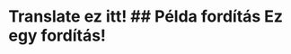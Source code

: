 # Translate ez itt!&#xD;&#xA;&#xD;&#xA;## P&#xE9;lda ford&#xED;t&#xE1;s&#xD;&#xA;&#xD;&#xA;Ez egy ford&#xED;t&#xE1;s!